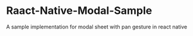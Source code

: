 # Raact-Native-Modal-Sample
A sample implementation for modal sheet with pan gesture in react native
